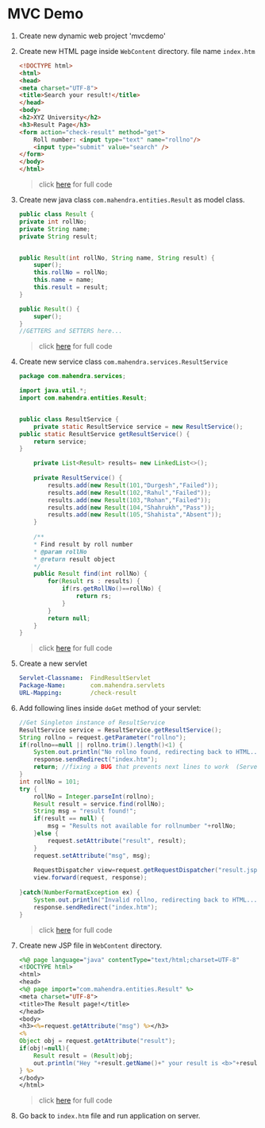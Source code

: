 # MVC Demo

1.  Create new dynamic web project 'mvcdemo'
2.  Create new HTML page inside `WebContent` directory.
    file name `index.htm`

    ```HTML
    <!DOCTYPE html>
    <html>
    <head>
    <meta charset="UTF-8">
    <title>Search your result!</title>
    </head>
    <body>
    <h2>XYZ University</h2>
    <h3>Result Page</h3>
    <form action="check-result" method="get">
        Roll number: <input type="text" name="rollno"/>
        <input type="submit" value="search" />
    </form>
    </body>
    </html>
    ```

    > click [here](./MVCDemo/WebContent/index.html) for full code

3.  Create new java class `com.mahendra.entities.Result` as model class.

    ```java
    public class Result {
	private int rollNo;
	private String name;
	private String result;
	
	
	public Result(int rollNo, String name, String result) {
		super();
		this.rollNo = rollNo;
		this.name = name;
		this.result = result;
	}

	public Result() {
		super();
	}
    //GETTERS and SETTERS here...
    ```

    > click [here](./MVCDemo/src/com/mahendra/entities/Result.java) for full code

4.  Create new service class `com.mahendra.services.ResultService`

    ```java
    package com.mahendra.services;

    import java.util.*;
    import com.mahendra.entities.Result;


    public class ResultService {
    	private static ResultService service = new ResultService();
	public static ResultService getResultService() {
		return service;
	}
	
        private List<Result> results= new LinkedList<>();
        
        private ResultService() {
            results.add(new Result(101,"Durgesh","Failed")); 
            results.add(new Result(102,"Rahul","Failed"));
            results.add(new Result(103,"Rohan","Failed"));
            results.add(new Result(104,"Shahrukh","Pass"));
            results.add(new Result(105,"Shahista","Absent"));
        }
        
        /**
        * Find result by roll number
        * @param rollNo
        * @return result object
        */
        public Result find(int rollNo) {
            for(Result rs : results) {
                if(rs.getRollNo()==rollNo) {
                    return rs;
                }
            }
            return null;
        }
    }
    ```
    
    > click [here](./MVCDemo/src/com/mahendra/services/ResultService.java) for full code

5.  Create a new servlet 

    ```yaml
    Servlet-Classname:  FindResultServlet
    Package-Name:       com.mahendra.servlets
    URL-Mapping:        /check-result
    ```

6.  Add following lines inside `doGet` method of your servlet:

    ```java
    //Get Singleton instance of ResultService
    ResultService service = ResultService.getResultService();
    String rollno = request.getParameter("rollno");
    if(rollno==null || rollno.trim().length()<1) {
        System.out.println("No rollno found, redirecting back to HTML...");
        response.sendRedirect("index.htm");		
        return; //fixing a BUG that prevents next lines to work	 (Server ERROR 500, response closed!)
    }
    int rollNo = 101;
    try {
        rollNo = Integer.parseInt(rollno);
        Result result = service.find(rollNo);
        String msg = "result found!";
        if(result == null) {
            msg = "Results not available for rollnumber "+rollNo;
        }else {
            request.setAttribute("result", result);
        }
        request.setAttribute("msg", msg);
        
        RequestDispatcher view=request.getRequestDispatcher("result.jsp");
        view.forward(request, response);
        
    }catch(NumberFormatException ex) {
        System.out.println("Invalid rollno, redirecting back to HTML...");
        response.sendRedirect("index.htm");
    }
    ```

    > click [here](./MVCDemo/src/com/mahendra/servlets/FindResultServlet.java) for full code

7.  Create new JSP file in `WebContent` directory.

    ```jsp
    <%@ page language="java" contentType="text/html;charset=UTF-8"      pageEncoding="UTF-8"%>
    <!DOCTYPE html>
    <html>
    <head>
    <%@ page import="com.mahendra.entities.Result" %>
    <meta charset="UTF-8">
    <title>The Result page!</title>
    </head>
    <body>
    <h3><%=request.getAttribute("msg") %></h3>
    <%
    Object obj = request.getAttribute("result"); 
    if(obj!=null){
        Result result = (Result)obj;
        out.println("Hey "+result.getName()+" your result is <b>"+result.getResult()+"</b>");
    } %>
    </body>
    </html>
    ```

    > click [here](./MVCDemo/WebContent/result.jsp) for full code
    
8.  Go back to `index.htm` file and run application on server.